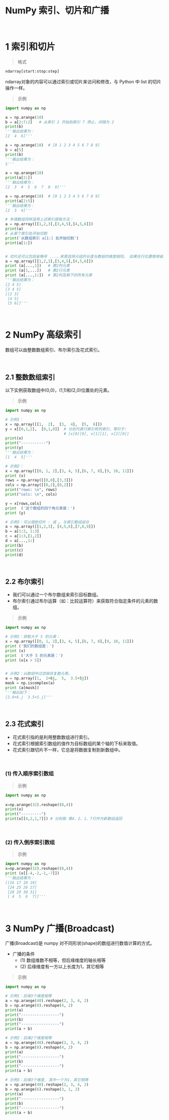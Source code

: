 
&emsp;
# NumPy 索引、切片和广播

&emsp;
# 1 索引和切片
>格式
```python
ndarray[start:stop:step]
```
ndarray对象的内容可以通过索引或切片来访问和修改，与 Python 中 list 的切片操作一样。

>示例
```python
import numpy as np

a = np.arange(10)  
b = a[2:7:2]   # 从索引 2 开始到索引 7 停止，间隔为 2
print(b)
'''输出结果为：
[2  4  6]'''

a = np.arange(10)  # [0 1 2 3 4 5 6 7 8 9]
b = a[5] 
print(b)
'''输出结果为：
5'''

a = np.arange(10)
print(a[2:])
'''输出结果为：
[2  3  4  5  6  7  8  9]'''

a = np.arange(10)  # [0 1 2 3 4 5 6 7 8 9]
print(a[2:5])
'''输出结果为：
[2  3  4]'''

# 多维数组同样适用上述索引提取方法：
a = np.array([[1,2,3],[3,4,5],[4,5,6]])
print(a)
# 从某个索引处开始切割
print('从数组索引 a[1:] 处开始切割')
print(a[1:])


# 切片还可以包括省略号 ...，来使选择元组的长度与数组的维度相同。 如果在行位置使用省略号，它将返回包含行中元素的 ndarray。
a = np.array([[1,2,3],[3,4,5],[4,5,6]])  
print (a[...,1])   # 第2列元素
print (a[1,...])   # 第2行元素
print (a[...,1:])  # 第2列及剩下的所有元素
'''输出结果为：
[2 4 5]
[3 4 5]
[[2 3]
 [4 5]
 [5 6]]'''
```

&emsp;
# 2 NumPy 高级索引
数组可以由整数数组索引、布尔索引及花式索引。

&emsp;
## 2.1 整数数组索引
以下实例获取数组中(0,0)，(1,1)和(2,0)位置处的元素。

>示例
```python
import numpy as np 

# 示例1：
x = np.array([[1,  2],  [3,  4],  [5,  6]]) 
y = x[[0,1,2],  [0,1,0]]  # 分别代表行索引和列索引，等价于:
                          # [x[0][0], x[1][1], x[2][0]]
print(x)
print("-----------")
print(y)
'''输出结果为：
[1  4  5]'''

# 示例2：
x = np.array([[0, 1, 2],[3, 4, 5],[6, 7, 8],[9, 10, 11]])  
print (x)
rows = np.array([[0,0],[3,3]]) 
cols = np.array([[0,2],[0,2]]) 
print("rows: \n", rows)
print("cols: \n", cols)

y = x[rows,cols]  
print  ('这个数组的四个角元素是：')
print (y)

# 示例3：可以借助切片 : 或 … 与索引数组组合
a = np.array([[1,2,3], [4,5,6],[7,8,9]])
b = a[1:3, 1:3]
c = a[1:3,[1,2]]
d = a[...,1:]
print(b)
print(c)
print(d)
```


&emsp;
## 2.2 布尔索引
- 我们可以通过一个布尔数组来索引目标数组。
- 布尔索引通过布尔运算（如：比较运算符）来获取符合指定条件的元素的数组。

>示例
```python
import numpy as np 

# 示例1：获取大于 5 的元素：
x = np.array([[0, 1, 2],[3, 4, 5],[6, 7, 8],[9, 10, 11]])  
print ('我们的数组是：')
print (x)
print  ('大于 5 的元素是：')
print (x[x > 5])


# 示例2：从数组中过滤掉非复数元素。
a = np.array([1,  2+6j,  5,  3.5+5j])  
mask = np.iscomplex(a)
print (a[mask])
'''输出如下：
[2.0+6.j  3.5+5.j]'''
```

&emsp;
## 2.3 花式索引
- 花式索引指的是利用整数数组进行索引。
- 花式索引根据索引数组的值作为目标数组的某个轴的下标来取值。
- 花式索引跟切片不一样，它总是将数据复制到新数组中。

&emsp;
### (1) 传入顺序索引数组
>示例
```python
import numpy as np 
 
x=np.arange(32).reshape((8,4))
print(x)
print("---------")
print(x[[4,2,1,7]]) # 分别取 第4、2、1、7行作为新数组返回
```

&emsp;
### (2) 传入倒序索引数组

>示例
```python
import numpy as np 
x=np.arange(32).reshape((8,4))
print (x[[-4,-2,-1,-7]])
'''输出结果为：
[[16 17 18 19]
 [24 25 26 27]
 [28 29 30 31]
 [ 4  5  6  7]]'''
```

&emsp;
# 3 NumPy 广播(Broadcast)
广播(Broadcast)是 numpy 对不同形状(shape)的数组进行数值计算的方式。

- 广播的条件
    - (1) 数组维数不相等，但后缘维度的轴长相等
    - (2) 后缘维度有一方以上长度为1，其它相等

>示例
```python
import numpy as np 

# 示例1：后缘3个维度相等
a = np.arange(48).reshape(2, 3, 4, 2)
b = np.arange(8).reshape(4, 2)
print(a)
print("-----------------")
print(b)
print("-----------------")
print(a + b)

# 示例2：后缘2个维度相等
a = np.arange(48).reshape(2, 3, 4, 2)
b = np.arange(8).reshape(4, 2)
print(a)
print("-----------------")
print(b)
print("-----------------")
print(a + b)

# 示例3：后缘3个维度, 其中一个为1，其它相等
a = np.arange(48).reshape(2, 3, 4, 2)
b = np.arange(6).reshape(3, 1, 2)
print(a)
print("-----------------")
print(b)
print("-----------------")
print(a + b)

```


